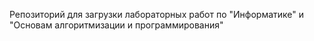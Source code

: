 Репозиторий для загрузки лабораторных работ по "Информатике" и "Основам алгоритмизации и программирования"